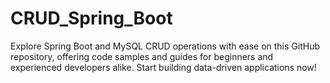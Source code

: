 # CRUD_Spring_Boot
Explore Spring Boot and MySQL CRUD operations with ease on this GitHub repository, offering code samples and guides for beginners and experienced developers alike. Start building data-driven applications now!
